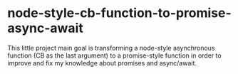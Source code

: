 # node-style-cb-function-to-promise-async-await
This little project main goal is transforming a node-style asynchronous function (CB as the last argument) to a promise-style function in order to improve and fix my knowledge about promises and async/await.
